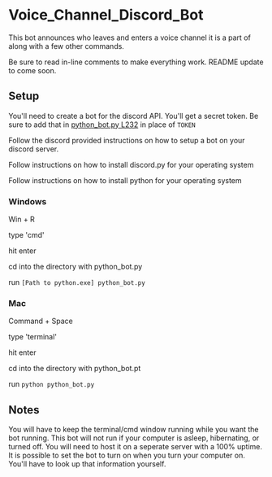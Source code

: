 # Voice_Channel_Discord_Bot
This bot announces who leaves and enters a voice channel it is a part of along with a few other commands.

Be sure to read in-line comments to make everything work. README update to come soon.

## Setup
You'll need to create a bot for the discord API. You'll get a secret token. Be sure to add that in [python_bot.py L232](https://github.com/20BBrown14/Voice_Channel_Discord_Bot/blob/master/python_bot.py#L232) in place of `TOKEN`

Follow the discord provided instructions on how to setup a bot on your discord server.

Follow instructions on how to install discord.py for your operating system

Follow instructions on how to install python for your operating system

### Windows
Win + R

type 'cmd'

hit enter

cd into the directory with python_bot.py

run `[Path to python.exe] python_bot.py`

### Mac
Command + Space

type 'terminal'

hit enter

cd into the directory with python_bot.pt

run `python python_bot.py`

## Notes
You will have to keep the terminal/cmd window running while you want the bot running. This bot will not run if your computer is asleep, hibernating, or turned off. You will need to host it on a seperate server with a 100% uptime. It is possible to set the bot to turn on when you turn your computer on. You'll have to look up that information yourself.